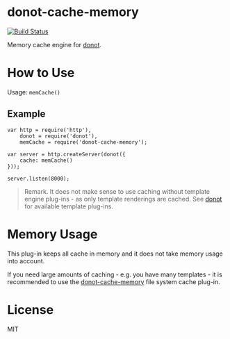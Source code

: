 donot-cache-memory
======================

[![Build Status](https://travis-ci.org/donotjs/donot-cache-memory.svg?branch=master)](https://travis-ci.org/donotjs/donot-cache-memory)

Memory cache engine for [donot](https://github.com/donotjs/donot).

# How to Use

Usage: `memCache()`

## Example

	var http = require('http'),
	    donot = require('donot'),
	    memCache = require('donot-cache-memory');

	var server = http.createServer(donot({
		cache: memCache()
	}));

	server.listen(8000);

> Remark. It does not make sense to use caching without template engine plug-ins - as only template renderings are cached. See [donot](https://github.com/donotjs/donot) for available template plug-ins.

# Memory Usage

This plug-in keeps all cache in memory and it does not take memory usage into account.

If you need large amounts of caching - e.g. you have many templates - it is recommended to use the [donot-cache-memory](https://github.com/donotjs/donot-cache-filesystem) file system cache plug-in.

# License

MIT
